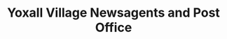 ---
title: "Yoxall Village Newsagents and Post Office"
url: /burton-on-trent/yoxall-village-newsagents-and-post-office/
shop: newsagent
---